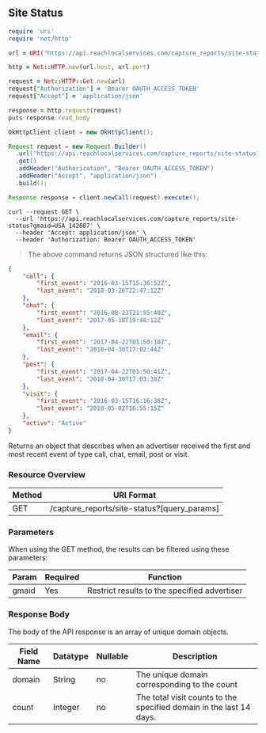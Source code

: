 ## Site Status

```ruby
require 'uri'
require 'net/http'

url = URI("https://api.reachlocalservices.com/capture_reports/site-status?gmaid=USA_142687")

http = Net::HTTP.new(url.host, url.port)

request = Net::HTTP::Get.new(url)
request["Authorization"] = 'Bearer OAUTH_ACCESS_TOKEN'
request["Accept"] = 'application/json'

response = http.request(request)
puts response.read_body
```

```java
OkHttpClient client = new OkHttpClient();

Request request = new Request.Builder()
  .url("https://api.reachlocalservices.com/capture_reports/site-status?gmaid=USA_142687")
  .get()
  .addHeader("Authorization", "Bearer OAUTH_ACCESS_TOKEN")
  .addHeader("Accept", "application/json")
  .build();

Response response = client.newCall(request).execute();
```

```shell
curl --request GET \
  --url 'https://api.reachlocalservices.com/capture_reports/site-status?gmaid=USA_142687' \
  --header 'Accept: application/json' \
  --header 'Authorization: Bearer OAUTH_ACCESS_TOKEN'
```

> The above command returns JSON structured like this:

```json
{
    "call": {
        "first_event": "2016-03-15T15:36:52Z",
        "last_event": "2018-03-26T22:47:12Z"
    },
    "chat": {
        "first_event": "2016-08-23T21:55:40Z",
        "last_event": "2017-05-18T19:48:12Z"
    },
    "email": {
        "first_event": "2017-04-22T01:50:10Z",
        "last_event": "2018-04-30T17:02:44Z"
    },
    "post": {
        "first_event": "2017-04-22T01:50:41Z",
        "last_event": "2018-04-30T17:03:38Z"
    },
    "visit": {
        "first_event": "2016-03-15T16:16:38Z",
        "last_event": "2018-05-02T16:55:15Z"
    },
    "active": "Active"
}
```
Returns an object that describes when an advertiser received the first and most recent event of type call, chat, email, post or visit.

### Resource Overview

| Method | URI Format |
|---|---|
| GET | /capture_reports/site-status?[query_params] |

### Parameters

When using the GET method, the results can be filtered using these parameters:

| Param     | Required | Function |
|-----------|-----|---|
| gmaid     | Yes | Restrict results to the specified advertiser |

### Response Body

The body of the API response is an array of unique domain objects.

Field Name | Datatype | Nullable | Description
---------- | -------- | -------- | -----------
domain | String | no | The unique domain corresponding to the count
count | Integer | no | The total visit counts to the specified domain in the last 14 days.
